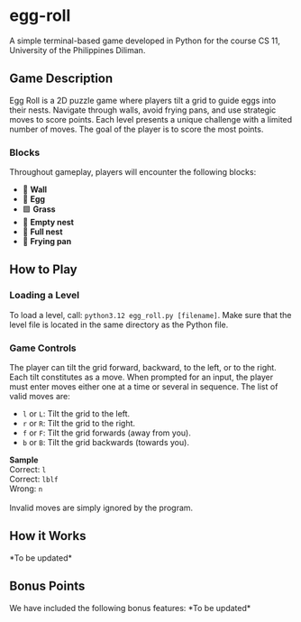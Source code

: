 # egg-roll
A simple terminal-based game developed in Python for the course CS 11, University of the Philippines Diliman.

<h2>Game Description</h2>
Egg Roll is a 2D puzzle game where players tilt a grid to guide eggs into their nests. Navigate through walls, avoid frying pans, and use strategic moves to score points. Each level presents a unique challenge with a limited number of moves. The goal of the player is to score the most points.

<h3>Blocks</h3>
Throughout gameplay, players will encounter the following blocks:<br/>

 * 🧱 **Wall**<br/>
 * 🥚 **Egg**<br/>
 * 🟩 **Grass**<br/>
 * 🪹 **Empty nest**<br/>
 * 🪺 **Full nest**<br/>
 * 🍳 **Frying pan**<br/>


<h2>How to Play</h2>
<h3>Loading a Level</h3>

To load a level, call: `python3.12 egg_roll.py [filename]`.
Make sure that the level file is located in the same directory as the Python file.

<h3>Game Controls</h3>
The player can tilt the grid forward, backward, to the left, or to the right. Each tilt constitutes as a move. When prompted for an input, the player must enter moves either one at a time or several in sequence. The list of valid moves are:<br/>

 * `l` or `L`: Tilt the grid to the left.<br/>
 * `r` or `R`: Tilt the grid to the right.<br/>
 * `f` or `F`: Tilt the grid forwards (away from you).<br/>
 * `b` or `B`: Tilt the grid backwards (towards you).<br/>

**Sample**<br/>
Correct: `l`<br/>
Correct: `lblf`<br/>
Wrong: `n`<br/>
<br/>
 Invalid moves are simply ignored by the program.<br/>

<h2>How it Works</h2>
*To be updated*

<h2>Bonus Points</h2>
We have included the following bonus features:  
*To be updated*
